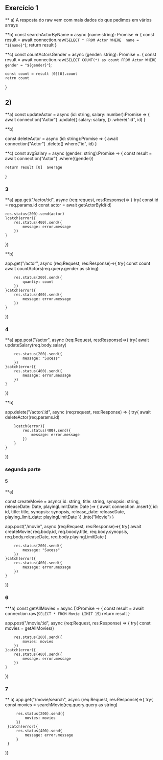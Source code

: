 ## Exercício 1

** a) 
A resposta do raw vem com mais dados do que pedimos em vários arrays

**b) 
const searchActorByName = async (name:string): Promise<any> => {
    const result = await connection.raw(`
    SELECT * FROM Actor WHERE  name = "${name}"
    `);
    return result
}


**c)
const countActorsGender = async (gender: string): Promise<any> =. {
    const result = await connection.raw(`
    SELECT COUNT(*) as count FROM Actor WHERE gender = "${gender}"
    `);

    const count = result [0][0].count
    retrn count
}


## 2)

**a)
const updateActor = async (id: string, salary: number):Promise<any> => {
    await connection("Actor")
    .update({
        salary: salary,
    })
    .where("id", id)
}

**b)

const deleteActor = async  (id: string):Promise<void> => {
await connection("Actor")
.delete()
where("id", id)
}

**c) 
const avgSalary = async (gender: string):Promise<any> => {
    const result = await connection("Actor")
    .where({gender})

    return result [0]  average
}

### 3 

**a)
app.get("/actor/:id", async (req:request, res:Response)=> {
    try{
        const id = req.params.id
    const actor = await getActorById(id)

    res.status(200).send(actor)
    }catch(error){
        res.status(400).send({
            message: error.message
        })
    }
})

**b)

app.get("/actor", async (req:Request, res:Response)=>{
    try{
        const count await countActors(req.query.gender as string)

        res.status(200).send({
            quantiy: count
        })
    }catch(error){
        res.status(400).send({
            message: error.message
        })
    }
})

### 4 

**a) 
app.post("/actor", async (req:Request, res:Response)=>{
    try{
        await updateSalary(req.body.salary)

        res.status(200).send({
            message: "Sucess"
        })
    }catch(error){
        res.status(400).send({
            message: error.message
        })
    }
})

**b)

app.delete("/actor/:id", async (req:request, res:Response) => {
    try{
        await deleteActor(req.params.id)

        
        }catch(error){
            res.status(400).send({
                message: error.message
            })
        }
    }
})

### segunda parte 

#### 5 

**a)

const createMovie = async(
    id: string,
    title: string,
    synopsis: string,
    releaseDate: Date,
    playingLimitDate: Date 
)=> {
    await connection 
    .insert({
        id: id,
        title: title,
        synopsis: synopsis,
        release_date: releaseDate,
        playing_limit_date: playingLimitDate
    })
    .into("Movie")
}

app.post("/movie", async (req:Request, res:Response)=>{
    try{
        await createMovie(
            req.body.id,
            req.boody.title,
            req.body.synopsis,
            req.body.releaseDate,
            req.body.playingLimitDate
        )

        res.status(200).send({
            message: "Sucess"
        })
    }catch(error){
        res.status(400).send({
            message: error.message
        })
    }
})

### 6 

***a)
const getAllMovies = async ():Promise<any> => {
    const result = await connection.raw(`
    SELECT * FROM Movie LIMIT 15
    `)
    return result
}


app.post("/movie/:id", async (req:Request, res:Response) => {
    try{
        const movies = getAllMovies()


        res.status(200).send({
            movies: movies
        })
    }catch(error){
        res.status(400).send({
            message: error.message
        })
    }
})


### 7 
 
 ** a)
 app.get("/movie/search", async (req:Request, res:Response)=>{
     try{
         const movies = searchMovie(req.query.query as string)

         res.status(200).send({
             movies: movies
         })
     }catch(error){
         res.status(400).send{
             message: error.message
         }
     }
 })